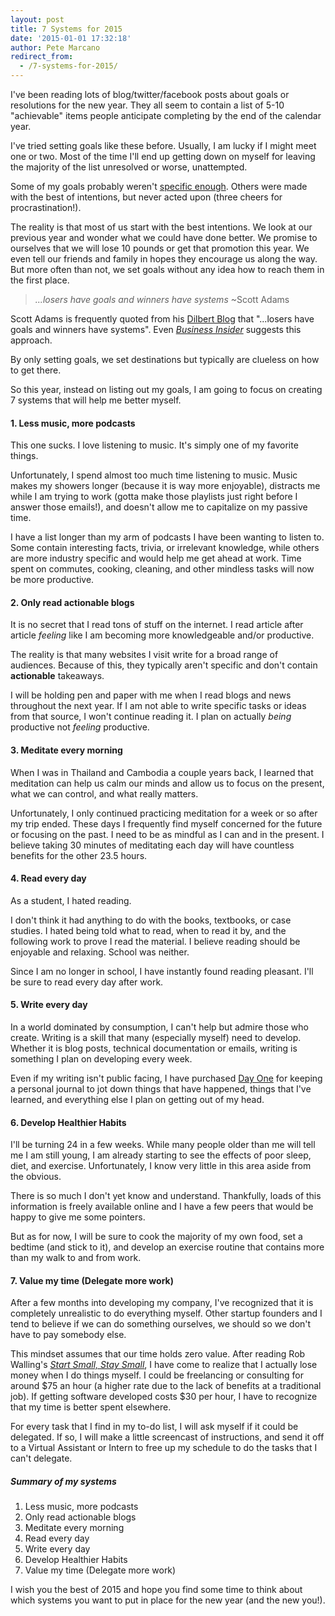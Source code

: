 ```yaml
---
layout: post
title: 7 Systems for 2015
date: '2015-01-01 17:32:18'
author: Pete Marcano
redirect_from:
  - /7-systems-for-2015/
---
```


I've been reading lots of blog/twitter/facebook posts about goals or resolutions for the new year. They all seem to contain a list of 5-10 "achievable" items people anticipate completing by the end of the calendar year.

I've tried setting goals like these before. Usually, I am lucky if I might meet one or two. Most of the time I'll end up getting down on myself for leaving the majority of the list unresolved or worse, unattempted.

Some of my goals probably weren't [specific enough](http://en.wikipedia.org/wiki/SMART_criteria). Others were made with the best of intentions, but never acted upon (three cheers for procrastination!).

The reality is that most of us start with the best intentions. We look at our previous year and wonder what we could have done better. We promise to ourselves that we will lose 10 pounds or get that promotion this year. We even tell our friends and family in hopes they encourage us along the way. But more often than not, we set goals without any idea how to reach them in the first place.

>*...losers have goals and winners have systems* ~Scott Adams

Scott Adams is frequently quoted from his [Dilbert Blog](http://dilbert.com/blog/entry/systems/) that "...losers have goals and winners have systems". Even [*Business Insider*](http://www.businessinsider.com/why-you-should-forget-setting-goals-2014-11) suggests this approach.

By only setting goals, we set destinations but typically are clueless on how to get there.

So this year, instead on listing out my goals, I am going to focus on creating 7 systems that will help me better myself.

#### 1. Less music, more podcasts
This one sucks. I love listening to music. It's simply one of my favorite things.

Unfortunately, I spend almost too much time listening to music. Music makes my showers longer (because it is way more enjoyable), distracts me while I am trying to work (gotta make those playlists just right before I answer those emails!), and doesn't allow me to capitalize on my passive time.

I have a list longer than my arm of podcasts I have been wanting to listen to. Some contain interesting facts, trivia, or irrelevant knowledge, while others are more industry specific and would help me get ahead at work. Time spent on commutes, cooking, cleaning, and other mindless tasks will now be more productive.

#### 2. Only read actionable blogs
It is no secret that I read tons of stuff on the internet. I read article after article *feeling* like I am becoming more knowledgeable and/or productive.

The reality is that many websites I visit write for a broad range of audiences. Because of this, they typically aren't specific and don't contain **actionable** takeaways.

I will be holding pen and paper with me when I read blogs and news throughout the next year. If I am not able to write specific tasks or ideas from that source, I won't continue reading it. I plan on actually *being* productive not *feeling* productive.

#### 3. Meditate every morning
When I was in Thailand and Cambodia a couple years back, I learned that meditation can help us calm our minds and allow us to focus on the present, what we can control, and what really matters.

Unfortunately, I only continued practicing meditation for a week or so after my trip ended. These days I frequently find myself concerned for the future or focusing on the past. I need to be as mindful as I can and in the present. I believe taking 30 minutes of meditating each day will have countless benefits for the other 23.5 hours.

#### 4. Read every day
As a student, I hated reading.

I don't think it had anything to do with the books, textbooks, or case studies. I hated being told what to read, when to read it by, and the following work to prove I read the material. I believe reading should be enjoyable and relaxing. School was neither.

Since I am no longer in school, I have instantly found reading pleasant. I'll be sure to read every day after work.

#### 5. Write every day
In a world dominated by consumption, I can't help but admire those who create. Writing is a skill that many (especially myself) need to develop. Whether it is blog posts, technical documentation or emails, writing is something I plan on developing every week.

Even if my writing isn't public facing, I have purchased [Day One](http://dayoneapp.com/) for keeping a personal journal to jot down things that have happened, things that I've learned, and everything else I plan on getting out of my head.

#### 6. Develop Healthier Habits
I'll be turning 24 in a few weeks. While many people older than me will tell me I am still young, I am already starting to see the effects of poor sleep, diet, and exercise. Unfortunately, I know very little in this area aside from the obvious.

There is so much I don't yet know and understand. Thankfully, loads of this information is freely available online and I have a few peers that would be happy to give me some pointers.

But as for now, I will be sure to cook the majority of my own food, set a bedtime (and stick to it), and develop an exercise routine that contains more than my walk to and from work.

#### 7. Value my time (Delegate more work)
After a few months into developing my company, I've recognized that it is completely unrealistic to do everything myself. Other startup founders and I tend to believe if we can do something ourselves, we should so we don't have to pay somebody else.

This mindset assumes that our time holds zero value. After reading Rob Walling's [*Start Small, Stay Small*](http://www.amazon.com/Start-Small-Stay-Developers-Launching/dp/0615373968), I have come to realize that I actually lose money when I do things myself. I could be  freelancing or consulting for around $75 an hour (a higher rate due to the lack of benefits at a traditional job). If getting software developed costs $30 per hour, I have to recognize that my time is better spent elsewhere.

For every task that I find in my to-do list, I will ask myself if it could be delegated. If so, I will make a little screencast of instructions, and send it off to a Virtual Assistant or Intern to free up my schedule to do the tasks that I can't delegate.

##### Summary of my systems
1. Less music, more podcasts
2. Only read actionable blogs
3. Meditate every morning
4. Read every day
5. Write every day
6. Develop Healthier Habits
7. Value my time (Delegate more work)

I wish you the best of 2015 and hope you find some time to think about which systems you want to put in place for the new year (and the new you!).
